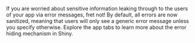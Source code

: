If you are worried about sensitive information leaking through to the users of your app via error messages, fret not! By default, all errors are now sanitized, meaning that users will only see a generic error message unless you specify otherwise. Explore the app tabs to learn more about the error hiding mechanism in Shiny.